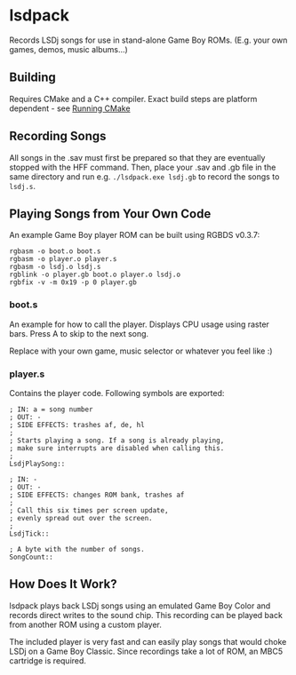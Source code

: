 # lsdpack

Records LSDj songs for use in stand-alone Game Boy ROMs. (E.g. your own games, demos, music albums...)

## Building

Requires CMake and a C++ compiler. Exact build steps are platform dependent - see [Running CMake](https://cmake.org/runningcmake/)

## Recording Songs

All songs in the .sav must first be prepared so that they are eventually stopped with the HFF command. Then, place your .sav and .gb file in the same directory and run e.g. `./lsdpack.exe lsdj.gb` to record the songs to `lsdj.s`.

## Playing Songs from Your Own Code

An example Game Boy player ROM can be built using RGBDS v0.3.7:

    rgbasm -o boot.o boot.s
    rgbasm -o player.o player.s
    rgbasm -o lsdj.o lsdj.s
    rgblink -o player.gb boot.o player.o lsdj.o
    rgbfix -v -m 0x19 -p 0 player.gb

### boot.s

An example for how to call the player. Displays CPU usage
using raster bars. Press A to skip to the next song.

Replace with your own game, music selector or whatever
you feel like :)

### player.s

Contains the player code. Following symbols are exported:

    ; IN: a = song number
    ; OUT: -
    ; SIDE EFFECTS: trashes af, de, hl
    ;
    ; Starts playing a song. If a song is already playing,
    ; make sure interrupts are disabled when calling this.
    ;
    LsdjPlaySong::

    ; IN: -
    ; OUT: -
    ; SIDE EFFECTS: changes ROM bank, trashes af
    ;
    ; Call this six times per screen update,
    ; evenly spread out over the screen.
    ;
    LsdjTick::

    ; A byte with the number of songs.
    SongCount::

## How Does It Work?

lsdpack plays back LSDj songs using an emulated Game Boy Color and records direct writes to the sound chip. This recording can be played back from another ROM using a custom player.

The included player is very fast and can easily play songs that would choke LSDj on a Game Boy Classic. Since recordings take a lot of ROM, an MBC5 cartridge is required.
